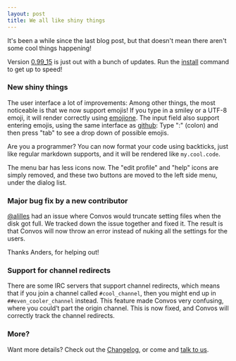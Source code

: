 ```yaml
---
layout: post
title: We all like shiny things
---
```


It's been a while since the last blog post, but that doesn't mean there aren't
some cool things happening!

Version [0.99_15](https://github.com/Nordaaker/convos/tree/stable) is just out
with a bunch of updates. Run the
[install](/doc/getting-started.html#quick-start-guide) command to get up to
speed!

### New shiny things

The user interface a lot of improvements: Among other things, the most
noticeable is that we now support emojis! If you type in a smiley or a UTF-8
emoji, it will render correctly using [emojione](http://emojione.com). The
input field also support entering emojis, using the same interface as
[github](https://github.com): Type ":" (colon) and then press "tab" to see a
drop down of possible emojis.

Are you a programmer? You can now format your code using backticks, just like
regular markdown supports, and it will be rendered like `my.cool.code`.

The menu bar has less icons now. The "edit profile" and "help" icons are
simply removed, and these two buttons are moved to the left side menu, under
the dialog list.

### Major bug fix by a new contributor

[@alilles](https://github.com/alilles) had an issue where Convos would
truncate setting files when the disk got full. We tracked down the issue
together and fixed it. The result is that Convos will now throw an error
instead of nuking all the settings for the users.

Thanks Anders, for helping out!

### Support for channel redirects

There are some IRC servers that support channel redirects, which means that if
you join a channel called `#cool_channel`, then you might end up in
`##even_cooler_channel` instead. This feature made Convos very confusing,
where you could‘t part the origin channel. This is now fixed, and Convos
will correctly track the channel redirects.

### More?

Want more details? Check out the
[Changelog](https://github.com/Nordaaker/convos/blob/master/Changes), or come
and [talk to us](/doc#get-in-touch).

